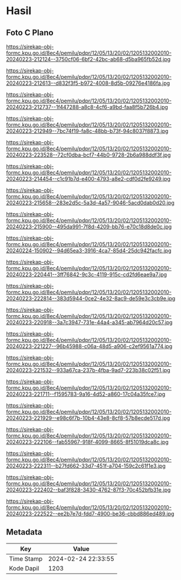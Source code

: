 # Hasil

## Foto C Plano

https://sirekap-obj-formc.kpu.go.id/8ec4/pemilu/pdpr/12/05/13/20/02/1205132002010-20240223-212124--3750cf06-6bf2-42bc-ab68-d5ba965fb52d.jpg

https://sirekap-obj-formc.kpu.go.id/8ec4/pemilu/pdpr/12/05/13/20/02/1205132002010-20240223-212613--d832f3f5-b972-4008-8d5b-09276e4186fa.jpg

https://sirekap-obj-formc.kpu.go.id/8ec4/pemilu/pdpr/12/05/13/20/02/1205132002010-20240223-212737--1f447288-a8c8-4cf6-a9bd-faa8f5b726b4.jpg

https://sirekap-obj-formc.kpu.go.id/8ec4/pemilu/pdpr/12/05/13/20/02/1205132002010-20240223-212949--7bc74f19-fa8c-48bb-b73f-94c8037f8873.jpg

https://sirekap-obj-formc.kpu.go.id/8ec4/pemilu/pdpr/12/05/13/20/02/1205132002010-20240223-223528--72cf0dba-bcf7-44b0-9728-2b6a988ddf3f.jpg

https://sirekap-obj-formc.kpu.go.id/8ec4/pemilu/pdpr/12/05/13/20/02/1205132002010-20240223-214454--c1c91b7d-e400-4793-a8e2-cdf0d2fe9249.jpg

https://sirekap-obj-formc.kpu.go.id/8ec4/pemilu/pdpr/12/05/13/20/02/1205132002010-20240223-215658--283e2d5c-5a3d-4a57-9046-5acd0dab0d20.jpg

https://sirekap-obj-formc.kpu.go.id/8ec4/pemilu/pdpr/12/05/13/20/02/1205132002010-20240223-215900--495da991-7f8d-4209-bb76-e70c18d8de0c.jpg

https://sirekap-obj-formc.kpu.go.id/8ec4/pemilu/pdpr/12/05/13/20/02/1205132002010-20240224-150902--94d65ea3-3916-4ca7-85d4-25dc942facfc.jpg

https://sirekap-obj-formc.kpu.go.id/8ec4/pemilu/pdpr/12/05/13/20/02/1205132002010-20240223-220441--3ff76842-9c3c-4119-915c-cd2fd6eae9a7.jpg

https://sirekap-obj-formc.kpu.go.id/8ec4/pemilu/pdpr/12/05/13/20/02/1205132002010-20240223-222814--383d5944-0ce2-4e32-8ac9-de59e3c3cb9e.jpg

https://sirekap-obj-formc.kpu.go.id/8ec4/pemilu/pdpr/12/05/13/20/02/1205132002010-20240223-220918--3a7c3947-731e-44a4-a345-ab7964d20c57.jpg

https://sirekap-obj-formc.kpu.go.id/8ec4/pemilu/pdpr/12/05/13/20/02/1205132002010-20240223-221227--96b45988-c06a-48d5-a906-c2ef9561a774.jpg

https://sirekap-obj-formc.kpu.go.id/8ec4/pemilu/pdpr/12/05/13/20/02/1205132002010-20240223-221532--933a67ca-237b-4fba-9ad7-223b38c02f51.jpg

https://sirekap-obj-formc.kpu.go.id/8ec4/pemilu/pdpr/12/05/13/20/02/1205132002010-20240223-221711--f1595783-9a16-4d52-a860-17c04a35fce7.jpg

https://sirekap-obj-formc.kpu.go.id/8ec4/pemilu/pdpr/12/05/13/20/02/1205132002010-20240223-221929--e98c6f7b-10b4-43e8-8cf8-57b8ecde517d.jpg

https://sirekap-obj-formc.kpu.go.id/8ec4/pemilu/pdpr/12/05/13/20/02/1205132002010-20240223-222106--fab55967-918f-4099-8665-8f51019dca8c.jpg

https://sirekap-obj-formc.kpu.go.id/8ec4/pemilu/pdpr/12/05/13/20/02/1205132002010-20240223-222311--b27fd662-33d7-451f-a704-159c2c61f1e3.jpg

https://sirekap-obj-formc.kpu.go.id/8ec4/pemilu/pdpr/12/05/13/20/02/1205132002010-20240223-222402--baf3f828-3430-4762-87f3-70c452bfb31e.jpg

https://sirekap-obj-formc.kpu.go.id/8ec4/pemilu/pdpr/12/05/13/20/02/1205132002010-20240223-222522--ee2b7e7d-fdd7-4900-be36-cbbd886ed489.jpg


## Metadata

| Key        | Value               |
| ---------- | ------------------- |
| Time Stamp | 2024-02-24 22:33:55 |
| Kode Dapil | 1203                |



